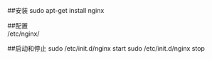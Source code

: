##安装
sudo apt-get install nginx  

##配置  
/etc/nginx/

##启动和停止
sudo /etc/init.d/nginx start
sudo /etc/init.d/nginx stop
